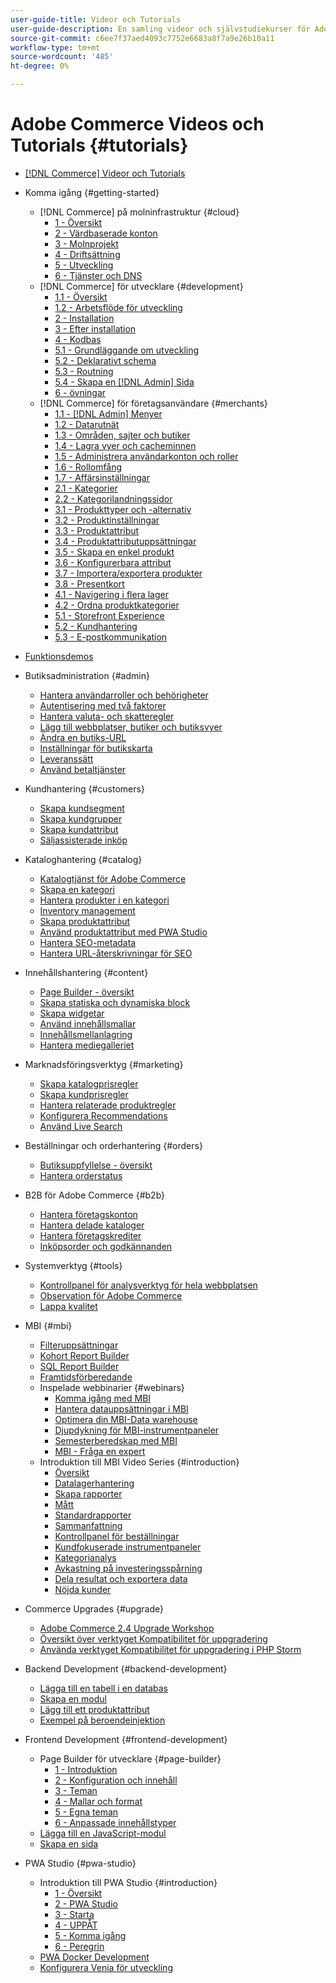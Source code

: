 ```yaml
---
user-guide-title: Videor och Tutorials
user-guide-description: En samling videor och självstudiekurser för Adobe Commerce och Magento Open Source.
source-git-commit: c6ee7f37aed4093c7752e6683a8f7a9e26b10a11
workflow-type: tm+mt
source-wordcount: '485'
ht-degree: 0%

---
```



# Adobe Commerce Videos och Tutorials {#tutorials}

+ [[!DNL Commerce] Videor och Tutorials](overview.md)

+ Komma igång {#getting-started}
   + [!DNL Commerce] på molninfrastruktur {#cloud}
      + [1 - Översikt](./cloud/1-overview.md)
      + [2 - Värdbaserade konton](./cloud/2-accounts.md)
      + [3 - Molnprojekt](./cloud/3-projects.md)
      + [4 - Driftsättning](./cloud/4-deployment.md)
      + [5 - Utveckling](./cloud/5-dev-config.md)
      + [6 - Tjänster och DNS](./cloud/6-launch.md)
   + [!DNL Commerce] för utvecklare {#development}
      + [1.1 - Översikt](./developer/backend-1-1-overview.md)
      + [1.2 - Arbetsflöde för utveckling](./developer/backend-1-2-workflow.md)
      + [2 - Installation](./developer/backend-2-install.md)
      + [3 - Efter installation](./developer/backend-3-post-install.md)
      + [4 - Kodbas](./developer/backend-4-code-base.md)
      + [5.1 - Grundläggande om utveckling](./developer/backend-5-1-dev-basics.md)
      + [5.2 - Deklarativt schema](./developer/backend-5-2-declarative-schema.md)
      + [5.3 - Routning](./developer/backend-5-3-routing.md)
      + [5.4 - Skapa en [!DNL Admin] Sida](./developer/backend-5-4-admin-page.md)
      + [6 - övningar](./developer/backend-6-practice.md)
   + [!DNL Commerce] för företagsanvändare {#merchants}
      + [1.1 - [!DNL Admin] Menyer](./merchant/introduction/1-1-menus.md)
      + [1.2 - Datarutnät](./merchant/introduction/1-2-data-grids.md)
      + [1.3 - Områden, sajter och butiker](./merchant/introduction/1-3-apps-scopes-sites-stores.md)
      + [1.4 - Lagra vyer och cacheminnen](./merchant/introduction/1-4-store-views-cache.md)
      + [1.5 - Administrera användarkonton och roller](./merchant/introduction/1-5-users-roles.md)
      + [1.6 - Rollomfång](./merchant/introduction/1-6-role-scopes.md)
      + [1.7 - Affärsinställningar](./merchant/introduction/1-7-business-settings.md)
      + [2.1 - Kategorier](./merchant/introduction/2-1-categories.md)
      + [2.2 - Kategorilandningssidor](./merchant/introduction/2-2-category-landing-page.md)
      + [3.1 - Produkttyper och -alternativ](./merchant/introduction/3-1-product-types-options.md)
      + [3.2 - Produktinställningar](./merchant/introduction/3-2-product-settings.md)
      + [3.3 - Produktattribut](./merchant/introduction/3-3-product-attributes.md)
      + [3.4 - Produktattributuppsättningar](./merchant/introduction/3-4-product-attribute-sets.md)
      + [3.5 - Skapa en enkel produkt](./merchant/introduction/3-5-create-simple-product.md)
      + [3.6 - Konfigurerbara attribut](./merchant/introduction/3-6-configurable-attributes.md)
      + [3.7 - Importera/exportera produkter](./merchant/introduction/3-7-import-export-products.md)
      + [3.8 - Presentkort](./merchant/introduction/3-8-gift-cards.md)
      + [4.1 - Navigering i flera lager](./merchant/introduction/4-1-layered-navigation.md)
      + [4.2 - Ordna produktkategorier](./merchant/introduction/4-2-arrange-product-categories.md)
      + [5.1 - Storefront Experience](./merchant/introduction/5-1-storefront-experience.md)
      + [5.2 - Kundhantering](./merchant/introduction/5-2-customer-management.md)
      + [5.3 - E-postkommunikation](./merchant/introduction/5-3-store-communications.md)

+ [Funktionsdemos](feature-demos.md)

+ Butiksadministration {#admin}
   + [Hantera användarroller och behörigheter](./merchant/users-roles-permissions.md)
   + [Autentisering med två faktorer](./merchant/two-factor-authentication.md)
   + [Hantera valuta- och skatteregler](./merchant/currency-tax-rules.md)
   + [Lägg till webbplatser, butiker och butiksvyer](./merchant/add-websites-stores-views.md)
   + [Ändra en butiks-URL](./merchant/change-store-url.md)
   + [Inställningar för butikskarta](./merchant/site-map-setup.md)
   + [Leveranssätt](./merchant/shipping-delivery.md)
   + [Använd betaltjänster](./merchant/payment-services.md)

+ Kundhantering {#customers}
   + [Skapa kundsegment](./merchant/customer-segments.md)
   + [Skapa kundgrupper](./merchant/customer-groups.md)
   + [Skapa kundattribut](./merchant/customer-attributes.md)
   + [Säljassisterade inköp](./merchant/seller-assisted-shopping.md)

+ Kataloghantering {#catalog}
   + [Katalogtjänst för Adobe Commerce](./merchant/catalog-service.md)
   + [Skapa en kategori](./merchant/category-create.md)
   + [Hantera produkter i en kategori](./merchant/category-products.md)
   + [Inventory management](./merchant/inventory-management.md)
   + [Skapa produktattribut](./merchant/product-attributes-create.md)
   + [Använd produktattribut med PWA Studio](./merchant/product-attributes-pwa.md)
   + [Hantera SEO-metadata](./merchant/seo-metadata.md)
   + [Hantera URL-återskrivningar för SEO](./merchant/seo-url-rewrites.md)

+ Innehållshantering {#content}
   + [Page Builder - översikt](./merchant/page-builder-overview.md)
   + [Skapa statiska och dynamiska block](./merchant/static-dynamic-blocks.md)
   + [Skapa widgetar](./merchant/widgets.md)
   + [Använd innehållsmallar](./merchant/content-templates.md)
   + [Innehållsmellanlagring](./merchant/content-staging.md)
   + [Hantera mediegalleriet](./merchant/media-gallery.md)

+ Marknadsföringsverktyg {#marketing}
   + [Skapa katalogprisregler](./merchant/catalog-price-rules.md)
   + [Skapa kundprisregler](./merchant/cart-price-rules.md)
   + [Hantera relaterade produktregler](./merchant/related-product-rules.md)
   + [Konfigurera Recommendations](./merchant/product-recommendations.md)
   + [Använd Live Search](./merchant/live-search.md)

+ Beställningar och orderhantering {#orders}
   + [Butiksuppfyllelse - översikt](./merchant/store-fulfillment.md)
   + [Hantera orderstatus](./merchant/order-status.md)

+ B2B för Adobe Commerce {#b2b}
   + [Hantera företagskonton](./merchant/b2b/company-accounts.md)
   + [Hantera delade kataloger](./merchant/b2b/shared-catalogs.md)
   + [Hantera företagskrediter](./merchant/b2b/company-credit.md)
   + [Inköpsorder och godkännanden](./merchant/b2b/purchase-orders.md)

+ Systemverktyg {#tools}
   + [Kontrollpanel för analysverktyg för hela webbplatsen](./tools/site-wide-analysis-tool.md)
   + [Observation för Adobe Commerce](./tools/observation-tool.md)
   + [Lappa kvalitet](./tools/quality-patch-tool.md)

+ MBI {#mbi}
   + [Filteruppsättningar](./merchant/business-intelligence/filter-sets.md)
   + [Kohort Report Builder](./merchant/business-intelligence/cohort-report-builder.md)
   + [SQL Report Builder](./merchant/business-intelligence/sql-report-builder.md)
   + [Framtidsförberedande](./merchant/business-intelligence/prepare-for-future.md)
   + Inspelade webbinarier {#webinars}
      + [Komma igång med MBI](https://experienceleague.adobe.com/docs/commerce-events/events/mbi/2021/getting-started.html)
      + [Hantera datauppsättningar i MBI](https://experienceleague.adobe.com/docs/commerce-events/events/mbi/2022/manage-data-sets.html)
      + [Optimera din MBI-Data warehouse](https://experienceleague.adobe.com/docs/commerce-events/events/mbi/2021/optimize-data-warehouse.html)
      + [Djupdykning för MBI-instrumentpaneler](https://experienceleague.adobe.com/docs/commerce-events/events/mbi/2021/dashboards-deep-dive.html)
      + [Semesterberedskap med MBI](https://experienceleague.adobe.com/docs/commerce-events/events/mbi/2021/holiday-readiness.html)
      + [MBI - Fråga en expert](https://experienceleague.adobe.com/docs/commerce-events/events/mbi/2021/ask-expert.html)
   + Introduktion till MBI Video Series {#introduction}
      + [Översikt](./merchant/business-intelligence/1-overview.md)
      + [Datalagerhantering](./merchant/business-intelligence/2-data-warehousing.md)
      + [Skapa rapporter](./merchant/business-intelligence/3-build-reports.md)
      + [Mått](./merchant/business-intelligence/4-metrics.md)
      + [Standardrapporter](./merchant/business-intelligence/5-standard-reports.md)
      + [Sammanfattning](./merchant/business-intelligence/6-executive-summary-dashboard.md)
      + [Kontrollpanel för beställningar](./merchant/business-intelligence/7-orders-dashboard.md)
      + [Kundfokuserade instrumentpaneler](./merchant/business-intelligence/8-customer-focused-dashboards.md)
      + [Kategorianalys](./merchant/business-intelligence/9-category-analysis.md)
      + [Avkastning på investeringsspårning](./merchant/business-intelligence/10-roi-tracking.md)
      + [Dela resultat och exportera data](./merchant/business-intelligence/11-share-results-export-data.md)
      + [Nöjda kunder](./merchant/business-intelligence/12-customer-success.md)

+ Commerce Upgrades {#upgrade}
   + [Adobe Commerce 2.4 Upgrade Workshop](./upgrade/2.4-upgrade-workshop.md)
   + [Översikt över verktyget Kompatibilitet för uppgradering](./upgrade/upgrade-compatibility-tool-overview.md)
   + [Använda verktyget Kompatibilitet för uppgradering i PHP Storm](./upgrade/uct-phpstorm.md)

+ Backend Development {#backend-development}
   + [Lägga till en tabell i en databas](./developer/add-new-db-table.md)
   + [Skapa en modul](./developer/create-module.md)
   + [Lägg till ett produktattribut](./developer/add-product-attribute.md)
   + [Exempel på beroendeinjektion](./developer/dependency-injection.md)

+ Frontend Development {#frontend-development}
   + Page Builder för utvecklare {#page-builder}
      + [1 - Introduktion](./developer/page-builder/1-intro-case-studies.md)
      + [2 - Konfiguration och innehåll](./developer/page-builder/2-config-create-content.md)
      + [3 - Teman](./developer/page-builder/3-themes.md)
      + [4 - Mallar och format](./developer/page-builder/4-admin-templates-apply-styles.md)
      + [5 - Egna teman](./developer/page-builder/5-customize-theme.md)
      + [6 - Anpassade innehållstyper](./developer/page-builder/6-custom-content-types.md)
   + [Lägga till en JavaScript-modul](./developer/add-javascript-module.md)
   + [Skapa en sida](./developer/create-new-page.md)

+ PWA Studio {#pwa-studio}
   + Introduktion till PWA Studio {#introduction}
      + [1 - Översikt](./pwa/introduction/1-overview.md)
      + [2 - PWA Studio](./pwa/introduction/2-pwa-studio-tools.md)
      + [3 - Starta](./pwa/introduction/3-launch.md)
      + [4 - UPPÅT](./pwa/introduction/4-upward.md)
      + [5 - Komma igång](./pwa/introduction/5-getting-started.md)
      + [6 - Peregrin](./pwa/introduction/6-peregrine.md)
   + [PWA Docker Development](./pwa/pwa-docker-development.md)
   + [Konfigurera Venia för utveckling](./pwa/set-up-venia-for-dev.md)

